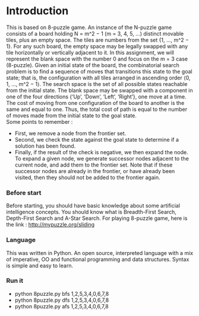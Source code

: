 # Introduction
This is based on 8-puzzle game.
An instance of the N-puzzle game consists of a board holding N = m^2 − 1 (m = 3, 4, 5, ...) distinct movable tiles, plus an empty space. The tiles are numbers from the set {1, …, m^2 − 1}. For any such board, the empty space may be legally swapped with any tile horizontally or vertically adjacent to it. In this assignment, we will represent the blank space with the number 0 and focus on the m = 3 case (8-puzzle).
Given an initial state of the board, the combinatorial search problem is to find a sequence of moves that transitions this state to the goal state; that is, the configuration with all tiles arranged in ascending order ⟨0, 1, …, m^2 − 1⟩. The search space is the set of all possible states reachable from the initial state.
The blank space may be swapped with a component in one of the four directions {‘Up’, ‘Down’, ‘Left’, ‘Right’}, one move at a time. The cost of moving from one configuration of the board to another is the same and equal to one. Thus, the total cost of path is equal to the number of moves made from the initial state to the goal state. <br>
Some points to remember :
- First, we remove a node from the frontier set.
- Second, we check the state against the goal state to determine if a solution has been found.
- Finally, if the result of the check is negative, we then expand the node. To expand a given node, we generate successor nodes adjacent to the current node, and add them to the frontier set. Note that if these successor nodes are already in the frontier, or have already been visited, then they should not be added to the frontier again.

### Before start 
Before starting, you should have basic knowledge about some artificial intelligence concepts. You should know what is Breadth-First Search, Depth-First Search and A-Star Search.
For playing 8-puzzle game, here is the link : http://mypuzzle.org/sliding


### Language
This was written in Python. An open source, interpreted language
with a mix of imperative, OO and functional programming and data structures. Syntax is simple
and easy to learn.

### Run it
- python 8puzzle.py bfs 1,2,5,3,4,0,6,7,8
- python 8puzzle.py dfs 1,2,5,3,4,0,6,7,8
- python 8puzzle.py afs 1,2,5,3,4,0,6,7,8